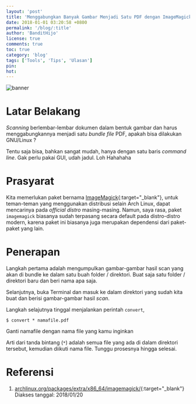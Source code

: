 ```yaml
---
layout: 'post'
title: 'Menggabungkan Banyak Gambar Menjadi Satu PDF dengan ImageMagick'
date: 2018-01-01 03:20:58 +0800
permalink: '/blog/:title'
author: 'BanditHijo'
license: true
comments: true
toc: true
category: 'blog'
tags: ['Tools', 'Tips', 'Ulasan']
pin:
hot:
---
```


<img class="post-body-img" src="{{ site.lazyload.logo_blank_banner }}" data-echo="https://4.bp.blogspot.com/-vjyMAweQN0s/WmK8err6iRI/AAAAAAAAG6c/xqNj-dLuKkUFH9eJnVNnMQ-fRPneyYxJACLcBGAs/s1600/Default%2BHeader%2BTemplate%2BPost%2B2X.png" onerror="imgError(this);" alt="banner">

# Latar Belakang
_Scanning_ berlembar-lembar dokumen dalam bentuk gambar dan harus menggabungkannya menjadi satu _bundle file_ PDF, apakah bisa dilakukan GNU/Linux ?

Tentu saja bisa, bahkan sangat mudah, hanya dengan satu baris _command line_. Gak perlu pakai GUI, udah jadul. Loh Hahahaha

# Prasyarat
Kita memerlukan paket bernama [ImageMagick](https://www.archlinux.org/packages/extra/x86_64/imagemagick/){:target="_blank"}, untuk teman-teman yang menggunakan distribusi selain Arch Linux, dapat mencarinya pada _official distro_ masing-masing. Namun, saya rasa, paket `imagemagick` biasanya sudah terpasang secara default pada distro-distro modern, karena paket ini biasanya juga merupakan dependensi dari paket-paket yang lain.

# Penerapan
Langkah pertama adalah mengumpulkan gambar-gambar hasil scan yang akan di bundle ke dalam satu buah folder / direktori. Buat saja satu folder / direktori baru dan beri nama apa saja.

Selanjutnya, buka Terminal dan masuk ke dalam direktori yang sudah kita buat dan berisi gambar-gambar hasil _scan_.

Langkah selajutnya tinggal menjalankan perintah `convert`,

```
$ convert * namafile.pdf
```

Ganti namafile dengan nama file yang kamu inginkan

Arti dari tanda bintang (`*`) adalah semua file yang ada di dalam direktori tersebut, kemudian diikuti nama file. Tunggu prosesnya hingga selesai.

# Referensi
1. [archlinux.org/packages/extra/x86_64/imagemagick/](https://www.archlinux.org/packages/extra/x86_64/imagemagick/){:target="_blank"}
<br>Diakses tanggal: 2018/01/20
